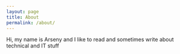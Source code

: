 ```yaml
---
layout: page
title: About
permalink: /about/
---
```


Hi, my name is Arseny and I like to read and sometimes write about technical and IT stuff
